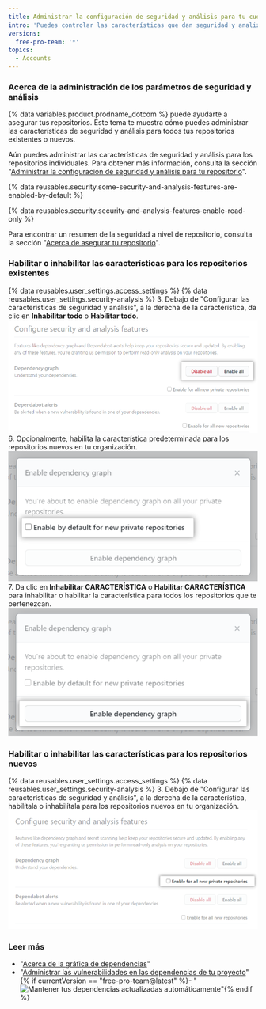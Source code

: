 ```yaml
---
title: Administrar la configuración de seguridad y análisis para tu cuenta de usuario
intro: 'Puedes controlar las características que dan seguridad y analizan tu código en tus proyectos dentro de {% data variables.product.prodname_dotcom %}.'
versions:
  free-pro-team: '*'
topics:
  - Accounts
---
```


### Acerca de la administración de los parámetros de seguridad y análisis

{% data variables.product.prodname_dotcom %} puede ayudarte a asegurar tus repositorios. Este tema te muestra cómo puedes administrar las características de seguridad y análisis para todos tus repositorios existentes o nuevos.

Aún puedes administrar las características de seguridad y análisis para los repositorios individuales. Para obtener más información, consulta la sección "[Administrar la configuración de seguridad y análisis para tu repositorio](/github/administering-a-repository/managing-security-and-analysis-settings-for-your-repository)".

{% data reusables.security.some-security-and-analysis-features-are-enabled-by-default %}

{% data reusables.security.security-and-analysis-features-enable-read-only %}

Para encontrar un resumen de la seguridad a nivel de repositorio, consulta la sección "[Acerca de asegurar tu repositorio](/github/administering-a-repository/about-securing-your-repository)".

### Habilitar o inhabilitar las características para los repositorios existentes

{% data reusables.user_settings.access_settings %}
{% data reusables.user_settings.security-analysis %}
3. Debajo de "Configurar las características de seguridad y análisis", a la derecha de la característica, da clic en **Inhabilitar todo** o **Habilitar todo**. ![Botón de "Habilitar todo" o "Inhabilitar todo" para las características de "Configurar la seguridad y el análisis"](/assets/images/help/settings/security-and-analysis-disable-or-enable-all.png)
6. Opcionalmente, habilita la característica predeterminada para los repositorios nuevos en tu organización. ![Opción de "Habilitar predeterminadamente" para los repositorios nuevos](/assets/images/help/settings/security-and-analysis-enable-by-default-in-modal.png)
7. Da clic en **Inhabilitar CARACTERÍSTICA** o **Habilitar CARACTERÍSTICA** para inhabilitar o habilitar la característica para todos los repositorios que te pertenezcan. ![Botón para inhabilitar o habilitar la característica](/assets/images/help/settings/security-and-analysis-enable-dependency-graph.png)

### Habilitar o inhabilitar las características para los repositorios nuevos

{% data reusables.user_settings.access_settings %}
{% data reusables.user_settings.security-analysis %}
3. Debajo de "Configurar las características de seguridad y análisis", a la derecha de la característica, habilítala o inhabilítala para los repositorios nuevos en tu organización. ![Casilla para habilitar o inhabilitar una característica para los repositorios nuevos](/assets/images/help/settings/security-and-analysis-enable-or-disable-feature-checkbox.png)

### Leer más

- "[Acerca de la gráfica de dependencias](/github/visualizing-repository-data-with-graphs/about-the-dependency-graph)"
- "[Administrar las vulnerabilidades en las dependencias de tu proyecto](/github/managing-security-vulnerabilities/managing-vulnerabilities-in-your-projects-dependencies)"
{% if currentVersion == "free-pro-team@latest" %}- "![Mantener tus dependencias actualizadas automáticamente](/github/administering-a-repository/keeping-your-dependencies-updated-automatically)"{% endif %}
